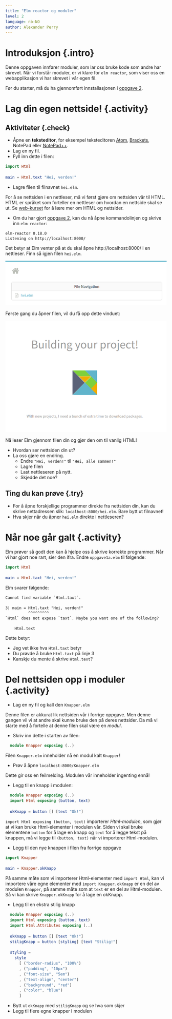 ```yaml
---
title: "Elm reactor og moduler"
level: 2
language: nb-NO
author: Alexander Perry
---
```


# Introduksjon {.intro}

Denne oppgaven innfører moduler, som lar oss bruke kode som andre har skrevet.
Når vi forstår moduler, er vi klare for `elm reactor`, som viser oss en
webapplikasjon vi har skrevet i vår egen fil.

Før du starter, må du ha gjennomført innstallasjonen
i [oppgave 2](../02_funksjoner_elm_repl/02_funksjoner_elm_repl.html).

# Lag din egen nettside! {.activity}

## Aktiviteter {.check}
- Åpne en **teksteditor**, for eksempel teksteditoren [Atom](http://atom.io), [Brackets](http://brackets.io/), NotePad eller [NotePad++](https://notepad-plus-plus.org/).
- Lag en ny fil.
- Fyll inn dette i filen:

```elm
import Html

main = Html.text "Hei, verden!"
```

- Lagre filen til filnavnet `hei.elm`.

For å se nettsiden i en nettleser, må vi først gjøre om nettsiden vår til HTML. HTML er språket som forteller en nettleser om hvordan en nettside skal se ut. Se [web-kurset](../../web/index.html) for å lære mer om HTML og nettsider.

- Om du har gjort [oppgave 2](../02_funksjoner_elm_repl/02_funksjoner_elm_repl.html), kan du nå åpne kommandolinjen og skrive inn ```elm reactor```:

```
elm-reactor 0.18.0
Listening on http://localhost:8000/
```

Det betyr at Elm venter på at du skal åpne http://localhost:8000/ i en nettleser. Finn så igjen filen `hei.elm`.

![](file_navigation.png)

Første gang du åpner filen, vil du få opp dette vinduet:

![](building_project.png)

Nå leser Elm gjennom filen din og gjør den om til vanlig HTML!

- Hvordan ser nettsiden din ut?
- La oss gjøre en endring.
  - Endre `"Hei, verden!"` til `"Hei, alle sammen!"`
  - Lagre filen
  - Last nettleseren på nytt.
  - Skjedde det noe?

## Ting du kan prøve {.try}
- For å åpne forskjellige programmer direkte fra nettsiden din, kan du skrive nettadressen slik: ```localhost:8000/hei.elm```. Bare bytt ut filnavnet!
- Hva skjer når du åpner ```hei.elm``` direkte i nettleseren?

# Når noe går galt {.activity}

Elm prøver så godt den kan å hjelpe oss å skrive korrekte programmer. Når vi har gjort noe rart, sier den ifra. Endre `oppgave1a.elm` til følgende:

```elm
import Html

main = Html.taxt "Hei, verden!"
```

Elm svarer følgende:

```
Cannot find variable `Html.taxt`.

3| main = Html.taxt "Hei, verden!"
          ^^^^^^^^^
`Html` does not expose `taxt`. Maybe you want one of the following?

    Html.text
```

Dette betyr:

- Jeg vet ikke hva `Html.taxt` betyr
- Du prøvde å bruke `Html.taxt` på linje 3
- Kanskje du mente å skrive `Html.text`?

# Del nettsiden opp i moduler {.activity}

- Lag en ny fil og kall den `Knapper.elm`

Denne filen er akkurat lik nettsiden vår i forrige oppgave. Men denne gangen vil vi at andre skal kunne bruke den på deres nettsider. Da må vi starte med å fortelle at denne filen skal være en *modul*.

- Skriv inn dette i starten av filen:
```elm
  module Knapper exposing (..)
```

Filen `Knapper.elm` inneholder nå en modul kalt `Knapper`!

- Prøv å åpne `localhost:8000/Knapper.elm`

Dette gir oss en feilmelding. Modulen vår inneholder ingenting ennå!

- Legg til en knapp i modulen:

```elm
  module Knapper exposing (..)
  import Html exposing (button, text)

  okKnapp = button [] [text "Ok!"]
```

`import Html exposing (button, text)` importerer *Html-modulen*, som gjør at vi kan bruke Html-elementer i modulen vår. Siden vi skal bruke elementene `button` for å lage en knapp og `text` for å legge tekst på knappen, må vi legge til `(button, text)` når vi importerer Html-modulen.

- Legg til den nye knappen i filen fra forrige oppgave

```elm
import Knapper

main = Knapper.okKnapp
```

På samme måte som vi importerer Html-elementer med `import Html`, kan vi importere våre egne elementer med `import Knapper`. `okKnapp` er en del av modulen `Knapper`, på samme måte som at `text` er en del av Html-modulen. Så vi kan skrive `Knapper.okKnapp` for å lage en okKnapp.

- Legg til en ekstra stilig knapp

```elm
  module Knapper exposing (..)
  import Html exposing (button, text)
  import Html.Attributes exposing (..)

  okKnapp = button [] [text "Ok!"]
  stiligKnapp = button [styling] [text "Stilig!"]

  styling =
    style
      [ ("border-radius", "100%")
      , ("padding", "10px")
      , ("font-size", "5em")
      , ("text-align", "center")
      , ("background", "red")
      , ("color", "blue")
      ]
```

- Bytt ut `okKnapp` med `stiligKnapp` og se hva som skjer
- Legg til flere egne knapper i modulen

